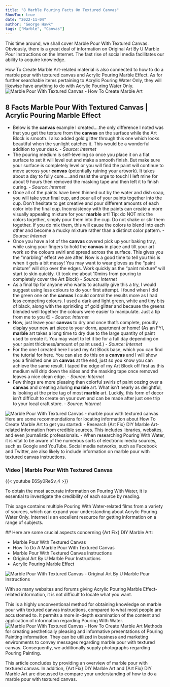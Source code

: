 ```yaml
---
title: "8 Marble Pouring Facts On Textured Canvas"
ShowToc: true 
date: "2022-11-04"
author: "George Hawk" 
tags: ["Marble", "Canvas"]
---
```


	
This time around, we shall cover Marble Pour With Textured Canvas. Obviously, there is a great deal of information on Original Art By U Marble Pour Instructions on the Internet. The fast rise of social media facilitates our ability to acquire knowledge.

How To Create Marble Art-related material is also connected to how to do a marble pour with textured canvas and Acrylic Pouring Marble Effect. As for further searchable items pertaining to Acrylic Pouring Water Only, they will likewise have anything to do with Acrylic Pouring Water Only.
<img loading="lazy" src="https://wallup.net/wp-content/uploads/2018/03/19/580041-texture-textured-vertical-portrait_display.jpg" onerror="this.onerror=null;this.src='https://blogger.googleusercontent.com/img/a/AVvXsEhe7F7TRXHtjiKvHb5vS7DmnxvpHiDyoYyYvm1nHB3Qp2_w3BnM6A2eq4v7FYxCC9bfZt3a9vIMtAYEKUiaDQbHMg-ViyGmRIj39MLp0bGFfgfYw1Dc9q_H-T0wiTm3l0Uq42dETrN9eC8aGJ9_IORZsxST1AcLR7np1koOfcc7tnHa4S8Mwz_xD9d0=s16000';" alt="Marble Pour With Textured Canvas - How To Create Marble Art" >

## 8 Facts Marble Pour With Textured Canvas | Acrylic Pouring Marble Effect
-   Below is the **canvas** example I created….the only difference I noted was that you get the texture from the **canvas** on the surface while the Art Block is smooth. I also added gold glitter through this one which looks beautiful when the sunlight catches it. This would be a wonderful addition to your desk. - <cite>Source: Internet</cite>
-   The pouring medium is self-leveling so once you place it on a flat surface to set it will level out and make a smooth finish. But make sure your surface is completely level or you will find the paint will continue to move across your **canvas** (potentially ruining your artwork). It takes about a day to fully cure…..and resist the urge to touch! I left mine for about 9 hours then removed the masking tape and then left it to finish curing. - <cite>Source: Internet</cite>
-   Once all of the paints have been thinned out by the water and dish soap, you will take your final cup, and pour all of your paints together into the cup. Don’t hesitate to get creative and pour different amounts of each color into the final cup. Inconsistency with the paints can create a more visually appealing mixture for your **marble** art! Tip: do NOT mix the colors together, simply pour them into the cup. Do not shake or stir them together. If you do mix them, this will cause the colors to blend into each other and become a mucky mixture rather than a distinct color pattern. - <cite>Source: Internet</cite>
-   Once you have a lot of the **canvas** covered pick up your baking tray, while using your fingers to hold the **canvas** in place and tilt your art work so the colours swirl and spread across the surface. This gives you the “marbling” effect we are after. Now is a good time to tell you this is when it gets a bit messy! You may want to wear gloves as the “paint mixture” will drip over the edges. Work quickly as the “paint mixture” will start to skin quickly. (It took me about 10mins from pouring to completely cover the Art Block) - <cite>Source: Internet</cite>
-   As a final tip for anyone who wants to actually give this a try, I would suggest using less colours to do your first attempt. I found when I did the green one on the **canvas** I could control the results more as I had less competing colours. I used a dark and light green, white and tiny bits of black, along with the sprinkling of gold glitter and because the greens blended well together the colours were easier to manipulate. Just a tip from me to you 😉 - <cite>Source: Internet</cite>
-   Now, just leave your **canvas** to dry and once that’s complete, proudly display your new art piece to your dorm, apartment or home! (As an FYI, **marble** art takes a long time to dry due to the large quantity of paint used to create it. You may want to let it be for a full day depending on your paint thickness/amount of paint used.) - <cite>Source: Internet</cite>
-   For the one I created here I used my Art Block base, which you can find the tutorial for here. You can also do this on a **canvas** and I will show you a finished one on **canvas** at the end, just so you know you can achieve the same result. I taped the edge of my Art Block off first as this medium will drip down the sides and the masking tape once removed leaves a nice clean edge. - <cite>Source: Internet</cite>
-   Few things are more pleasing than colorful swirls of paint oozing over a **canvas** and creating alluring **marble** art. What isn’t nearly as delightful, is looking at the price tag of most **marble** art. Luckily, this form of decor isn’t difficult to create on your own and can be made after just one trip to your local craft store. - <cite>Source: Internet</cite>


<img loading="lazy" src="https://www.lisaelley.com/uploads/1/0/4/7/10473908/s846867339460624280_p1315_i78_w713.jpeg" onerror="this.onerror=null;this.src='https://blogger.googleusercontent.com/img/a/AVvXsEhe7F7TRXHtjiKvHb5vS7DmnxvpHiDyoYyYvm1nHB3Qp2_w3BnM6A2eq4v7FYxCC9bfZt3a9vIMtAYEKUiaDQbHMg-ViyGmRIj39MLp0bGFfgfYw1Dc9q_H-T0wiTm3l0Uq42dETrN9eC8aGJ9_IORZsxST1AcLR7np1koOfcc7tnHa4S8Mwz_xD9d0=s16000';" alt="Marble Pour With Textured Canvas - marble pour with textured canvas" >
Here are some recommendations for locating information about How To Create Marble Art to get you started:
- Research {Art Fix} DIY Marble Art-related information from credible sources. This includes libraries, websites, and even journalistic professionals.
- When researching Pouring With Water, it is vital to be aware of the numerous sorts of electronic media sources, such as Google and YouTube. Social media networks, such as Facebook and Twitter, are also likely to include information on marble pour with textured canvas instructions.

### Video | Marble Pour With Textured Canvas
{{< youtube E6Sy0ReSv_4 >}} 

To obtain the most accurate information on Pouring With Water, it is essential to investigate the credibility of each source by reading.

This page contains multiple Pouring With Water-related films from a variety of sources, which can expand your understanding about Acrylic Pouring Water Only. Internet is an excellent resource for getting information on a range of subjects.
<script async="async" data-cfasync="false" src="//normallydemandedalter.com/fe63df3c5408708b15d8dc3d9b206b31/invoke.js"></script>
<div id="container-fe63df3c5408708b15d8dc3d9b206b31"></div>
## Here are some crucial aspects concerning {Art Fix} DIY Marble Art:

- Marble Pour With Textured Canvas
- How To Do A Marble Pour With Textured Canvas
- Marble Pour With Textured Canvas Instructions
- Original Art By U Marble Pour Instructions
- Acrylic Pouring Marble Effect

 <img loading="lazy" src="http://www.osnatfineart.com/paintings/13-11/13-11-golden-trees-painting-abstract-landscape-modern-texture.jpg" onerror="this.onerror=null;this.src='https://blogger.googleusercontent.com/img/a/AVvXsEhe7F7TRXHtjiKvHb5vS7DmnxvpHiDyoYyYvm1nHB3Qp2_w3BnM6A2eq4v7FYxCC9bfZt3a9vIMtAYEKUiaDQbHMg-ViyGmRIj39MLp0bGFfgfYw1Dc9q_H-T0wiTm3l0Uq42dETrN9eC8aGJ9_IORZsxST1AcLR7np1koOfcc7tnHa4S8Mwz_xD9d0=s16000';" alt="Marble Pour With Textured Canvas - Original Art By U Marble Pour Instructions" >

With so many websites and forums giving Acrylic Pouring Marble Effect-related information, it is not difficult to locate what you want.

This is a highly unconventional method for obtaining knowledge on marble pour with textured canvas instructions, compared to what most people are accustomed to. It permits a more in-depth examination of the content and application of information regarding Pouring With Water.
<img loading="lazy" src="https://images.designtrends.com/wp-content/uploads/2015/12/21061118/White-Subtle-Texture.jpg" onerror="this.onerror=null;this.src='https://blogger.googleusercontent.com/img/a/AVvXsEhe7F7TRXHtjiKvHb5vS7DmnxvpHiDyoYyYvm1nHB3Qp2_w3BnM6A2eq4v7FYxCC9bfZt3a9vIMtAYEKUiaDQbHMg-ViyGmRIj39MLp0bGFfgfYw1Dc9q_H-T0wiTm3l0Uq42dETrN9eC8aGJ9_IORZsxST1AcLR7np1koOfcc7tnHa4S8Mwz_xD9d0=s16000';" alt="Marble Pour With Textured Canvas - How To Create Marble Art" >
Methods for creating aesthetically pleasing and informative presentations of Pouring Painting information. They can be utilized in business and marketing environments to convey messages regarding marble pour with textured canvas. Consequently, we additionally supply photographs regarding Pouring Painting.

This article concludes by providing an overview of marble pour with textured canvas. In addition, {Art Fix} DIY Marble Art and {Art Fix} DIY Marble Art are discussed to compare your understanding of how to do a marble pour with textured canvas.
	
	

